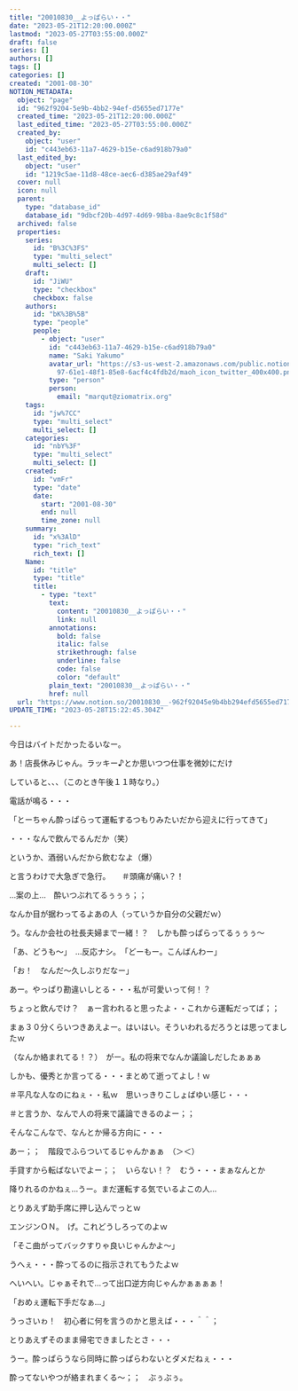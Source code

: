 ```yaml
---
title: "20010830__よっぱらい・・"
date: "2023-05-21T12:20:00.000Z"
lastmod: "2023-05-27T03:55:00.000Z"
draft: false
series: []
authors: []
tags: []
categories: []
created: "2001-08-30"
NOTION_METADATA:
  object: "page"
  id: "962f9204-5e9b-4bb2-94ef-d5655ed7177e"
  created_time: "2023-05-21T12:20:00.000Z"
  last_edited_time: "2023-05-27T03:55:00.000Z"
  created_by:
    object: "user"
    id: "c443eb63-11a7-4629-b15e-c6ad918b79a0"
  last_edited_by:
    object: "user"
    id: "1219c5ae-11d8-48ce-aec6-d385ae29af49"
  cover: null
  icon: null
  parent:
    type: "database_id"
    database_id: "9dbcf20b-4d97-4d69-98ba-8ae9c8c1f58d"
  archived: false
  properties:
    series:
      id: "B%3C%3FS"
      type: "multi_select"
      multi_select: []
    draft:
      id: "JiWU"
      type: "checkbox"
      checkbox: false
    authors:
      id: "bK%3B%5B"
      type: "people"
      people:
        - object: "user"
          id: "c443eb63-11a7-4629-b15e-c6ad918b79a0"
          name: "Saki Yakumo"
          avatar_url: "https://s3-us-west-2.amazonaws.com/public.notion-static.com/3ad1c4\
            97-61e1-48f1-85e8-6acf4c4fdb2d/maoh_icon_twitter_400x400.png"
          type: "person"
          person:
            email: "marqut@ziomatrix.org"
    tags:
      id: "jw%7CC"
      type: "multi_select"
      multi_select: []
    categories:
      id: "nbY%3F"
      type: "multi_select"
      multi_select: []
    created:
      id: "vmFr"
      type: "date"
      date:
        start: "2001-08-30"
        end: null
        time_zone: null
    summary:
      id: "x%3AlD"
      type: "rich_text"
      rich_text: []
    Name:
      id: "title"
      type: "title"
      title:
        - type: "text"
          text:
            content: "20010830__よっぱらい・・"
            link: null
          annotations:
            bold: false
            italic: false
            strikethrough: false
            underline: false
            code: false
            color: "default"
          plain_text: "20010830__よっぱらい・・"
          href: null
  url: "https://www.notion.so/20010830__-962f92045e9b4bb294efd5655ed7177e"
UPDATE_TIME: "2023-05-28T15:22:45.304Z"

---
```

<link rel="stylesheet" href="https://cdn.jsdelivr.net/npm/katex@0.16.2/dist/katex.min.css" integrity="sha384-bYdxxUwYipFNohQlHt0bjN/LCpueqWz13HufFEV1SUatKs1cm4L6fFgCi1jT643X" crossorigin="anonymous">


今日はバイトだかったるいなー。


あ！店長休みじゃん。ラッキー♪とか思いつつ仕事を微妙にだけ


していると、、、（このとき午後１１時なり。）


電話が鳴る・・・


「とーちゃん酔っぱらって運転するつもりみたいだから迎えに行ってきて」


・・・なんで飲んでるんだか（笑）


というか、酒弱いんだから飲むなよ（爆）


と言うわけで大急ぎで急行。　　＃頭痛が痛い？！


…案の上…　酔いつぶれてるぅぅぅ；；


なんか目が据わってるよあの人（っていうか自分の父親だｗ）


う。なんか会社の社長夫婦まで一緒！？　しかも酔っぱらってるぅぅぅ～


「あ、どうも～」　…反応ナシ。　「どーもー。こんばんわー」


「お！　なんだ～久しぶりだなー」


あー。やっぱり勘違いしとる・・・私が可愛いって何！？


ちょっと飲んでけ？　ぁー言われると思ったよ・・これから運転だってば；；


まぁ３０分くらいつきあえよー。はいはい。そういわれるだろうとは思ってましたｗ


（なんか絡まれてる！？）　がー。私の将来でなんか議論しだしたぁぁぁ


しかも、優秀とか言ってる・・・まとめて逝ってよし！ｗ


＃平凡な人なのにねぇ・・私ｗ　思いっきりこしょばゆい感じ・・・


＃と言うか、なんで人の将来で議論できるのよー；；


そんなこんなで、なんとか帰る方向に・・・


あー；；　階段でふらついてるじゃんかぁぁ　（＞＜）


手貸すから転ばないでよー；；　いらない！？　むう・・・まぁなんとか


降りれるのかねぇ…うー。まだ運転する気でいるよこの人…


とりあえず助手席に押し込んでっとｗ


エンジンＯＮ。　げ。これどうしろってのよｗ


「そこ曲がってバックすりゃ良いじゃんかよ～」


うへぇ・・・酔ってるのに指示されてもうたよｗ


へいへい。じゃぁそれで…って出口逆方向じゃんかぁぁぁぁ！


「おめぇ運転下手だなぁ…」


うっさいゎ！　初心者に何を言うのかと思えば・・・＾＾；


とりあえずそのまま帰宅できましたとさ・・・


うー。酔っぱらうなら同時に酔っぱらわないとダメだねぇ・・・


酔ってないやつが絡まれまくる～；；　ぶぅぶぅ。

